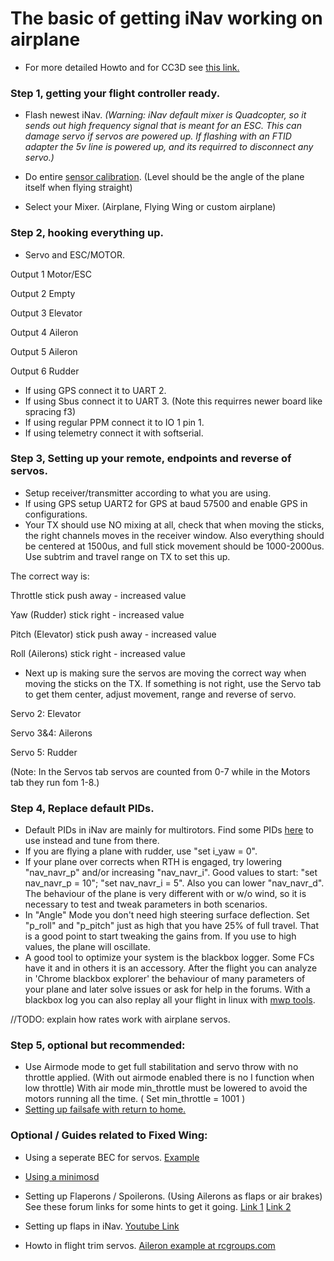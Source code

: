# The basic of getting iNav working on airplane

* For more detailed Howto and for CC3D see [this link.](https://github.com/iNavFlight/inav/wiki/XHowto:-CC3D-flight-controller,-minimOSD-and-GPS-for-fixed-wing#howto-setup-inav-for-fixed-wing)

### Step 1, getting your flight controller ready.

* Flash newest iNav. _(Warning: iNav default mixer is Quadcopter, so it sends out high frequency signal that is meant for an ESC. This can damage servo if servos are powered up. If flashing with an FTID adapter the 5v line is powered up, and its requirred to disconnect any servo.)_

* Do entire [sensor calibration](https://github.com/iNavFlight/inav/wiki/4.-Sensor-calibration). (Level should be the angle of the plane itself when flying straight)

* Select your Mixer. (Airplane, Flying Wing or custom airplane)


### Step 2, hooking everything up.

* Servo and ESC/MOTOR. 

Output 1 Motor/ESC

Output 2 Empty

Output 3 Elevator

Output 4 Aileron

Output 5 Aileron

Output 6 Rudder

* If using GPS connect it to UART 2.
* If using Sbus connect it to UART 3. (Note this requirres newer board like spracing f3)
* If using regular PPM connect it to IO 1 pin 1.
* If using telemetry connect it with softserial.

### Step 3, Setting up your remote, endpoints and reverse of servos.

* Setup receiver/transmitter according to what you are using.
* If using GPS setup UART2 for GPS at baud 57500 and enable GPS in configurations.
* Your TX should use NO mixing at all, check that when moving the sticks, the right channels moves in the receiver window. Also everything should be centered at 1500us, and full stick movement should be 1000-2000us. Use subtrim and travel range on TX to set this up. 

The correct way is:

Throttle stick push away - increased value

Yaw (Rudder) stick right - increased value

Pitch (Elevator) stick push away - increased value

Roll (Ailerons) stick right - increased value

* Next up is making sure the servos are moving the correct way when moving the sticks on the TX. If something is not right, use the Servo tab to get them center, adjust movement, range and reverse of servo.

Servo 2: Elevator

Servo 3&4: Ailerons

Servo 5: Rudder

(Note: In the Servos tab servos are counted from 0-7 while in the Motors tab they run fom 1-8.)

### Step 4, Replace default PIDs.

* Default PIDs in iNav are mainly for multirotors. Find some PIDs [here](https://github.com/iNavFlight/inav/wiki/7.-PID-tuning-and-PID-examples#fixed-wing) to use instead and tune from there.
* If you are flying a plane with rudder, use "set i_yaw = 0".
* If your plane over corrects when RTH is engaged, try lowering "nav_navr_p" and/or increasing "nav_navr_i". Good values to start: "set nav_navr_p = 10"; "set nav_navr_i = 5". Also you can lower "nav_navr_d". The behaviour of the plane is very different with or w/o wind, so it is necessary to test and tweak parameters in both scenarios.
* In "Angle" Mode you don't need high steering surface deflection. Set "p_roll" and "p_pitch" just as high that you have 25% of full travel. That is a good point to start tweaking the gains from. If you use to high values, the plane will oscillate.
* A good tool to optimize your system is the blackbox logger. Some FCs have it and in others it is an accessory. After the flight you can analyze in 'Chrome blackbox explorer' the behaviour of many parameters of your plane and later solve issues or ask for help in the forums. With a blackbox log you can also replay all your flight in linux with [mwp tools](https://github.com/stronnag/mwptools).

//TODO: explain how rates work with airplane servos.

### Step 5, optional but recommended:

* Use Airmode mode to get full stabilitation and servo throw with no throttle applied. (With out airmode enabled there is no I function when low throttle) With air mode min_throttle must be lowered to avoid the motors running all the time. ( Set min_throttle = 1001 )
* [Setting up failsafe with return to home.](https://github.com/iNavFlight/inav/wiki/9.-Failsafe#setting-up-failsafe-with-return-to-home)


### Optional / Guides related to Fixed Wing:

* Using a seperate BEC for servos. [Example](http://www.rcgroups.com/forums/showpost.php?p=34254665&postcount=4006)

* [Using a minimosd](https://github.com/iNavFlight/inav/wiki/Howto:-CC3D-flight-controller,-minimOSD-and-GPS-for-fixed-wing#osd-setup)

* Setting up Flaperons / Spoilerons. (Using Ailerons as flaps or air brakes) See these forum links for some hints to get it going. [Link 1](http://www.rcgroups.com/forums/showpost.php?p=34983595&postcount=6608) [Link 2](http://www.rcgroups.com/forums/showpost.php?p=34984785&postcount=6611)

* Setting up flaps in iNav. [Youtube Link](https://www.youtube.com/watch?v=Ui7Y0UVedDQ)

* Howto in flight trim servos. [Aileron example at rcgroups.com](http://www.rcgroups.com/forums/showpost.php?p=35059861&postcount=6741)